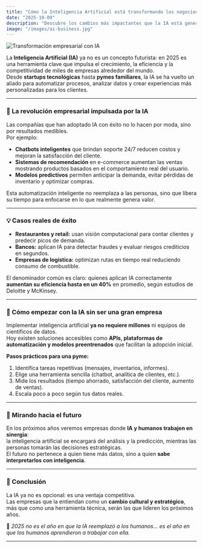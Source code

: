 ```yaml
---
title: "Cómo la Inteligencia Artificial está transformando los negocios en 2025"
date: "2025-10-09"
description: "Descubre los cambios más impactantes que la IA está generando en las empresas este 2025, con ejemplos reales y estrategias prácticas para aplicarla hoy."
image: "/images/ai-business.jpg"
---
```


![Transformación empresarial con IA](/images/human-ia.webp)

La **Inteligencia Artificial (IA)** ya no es un concepto futurista: en 2025 es una herramienta clave que impulsa el crecimiento, la eficiencia y la competitividad de miles de empresas alrededor del mundo.  
Desde **startups tecnológicas** hasta **pymes familiares**, la IA se ha vuelto un aliado para automatizar procesos, analizar datos y crear experiencias más personalizadas para los clientes.

---

### 🚀 La revolución empresarial impulsada por la IA

Las compañías que han adoptado IA con éxito no lo hacen por moda, sino por resultados medibles.  
Por ejemplo:

- **Chatbots inteligentes** que brindan soporte 24/7 reducen costos y mejoran la satisfacción del cliente.  
- **Sistemas de recomendación** en e-commerce aumentan las ventas mostrando productos basados en el comportamiento real del usuario.  
- **Modelos predictivos** permiten anticipar la demanda, evitar pérdidas de inventario y optimizar compras.  

Esta automatización inteligente no reemplaza a las personas, sino que libera su tiempo para enfocarse en lo que realmente genera valor.

---

### 💡 Casos reales de éxito

- **Restaurantes y retail:** usan visión computacional para contar clientes y predecir picos de demanda.  
- **Bancos:** aplican IA para detectar fraudes y evaluar riesgos crediticios en segundos.  
- **Empresas de logística:** optimizan rutas en tiempo real reduciendo consumo de combustible.  

El denominador común es claro: quienes aplican IA correctamente **aumentan su eficiencia hasta en un 40%** en promedio, según estudios de Deloitte y McKinsey.

---

### 🧭 Cómo empezar con la IA sin ser una gran empresa

Implementar inteligencia artificial **ya no requiere millones** ni equipos de científicos de datos.  
Hoy existen soluciones accesibles como **APIs, plataformas de automatización y modelos preentrenados** que facilitan la adopción inicial.

**Pasos prácticos para una pyme:**
1. Identifica tareas repetitivas (mensajes, inventarios, informes).  
2. Elige una herramienta sencilla (chatbot, analítica de clientes, etc.).  
3. Mide los resultados (tiempo ahorrado, satisfacción del cliente, aumento de ventas).  
4. Escala poco a poco según tus datos reales.

---

### 🔮 Mirando hacia el futuro

En los próximos años veremos empresas donde **IA y humanos trabajen en sinergia**:  
la inteligencia artificial se encargará del análisis y la predicción, mientras las personas tomarán las decisiones estratégicas.  
El futuro no pertenece a quien tiene más datos, sino a quien **sabe interpretarlos con inteligencia.**

---

### 🧩 Conclusión

La IA ya no es opcional: es una ventaja competitiva.  
Las empresas que la entiendan como un **cambio cultural y estratégico**, más que como una herramienta técnica, serán las que lideren los próximos años.

💭 *2025 no es el año en que la IA reemplazó a los humanos... es el año en que los humanos aprendieron a trabajar con ella.*

---